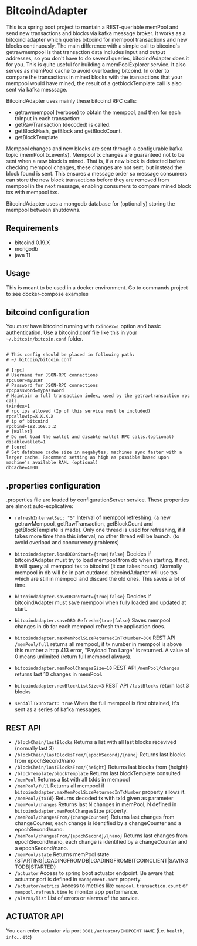 # BitcoindAdapter

This is a spring boot project to mantain a REST-queriable memPool and send new transactions and blocks via kafka message broker. 
It works as a bitcoind adapter which queries bitcoind for mempool transactions and new blocks continuously. 
The main difference with a simple call to bitcoind's getrawmempool is that transaction data includes input and output addresses, 
so you don't have to do several queries, bitcoindAdapter does it for you. This is quite useful for building a memPoolExplorer service. 
It also serves as memPool cache to avoid overloading bitcoind.
In order to compare the transactions in mined blocks with the transactions that your mempool would have mined, 
the result of a getblockTemplate call is also sent via kafka messsage.  

BitcoindAdapter uses mainly these bitcoind RPC calls: 

  *	getrawmempool (verbose) to obtain the mempool, and then for each txInput in each transaction:
  * getRawTransaction (decoded) is called. 
  * getBlockHash, getBlock and getBlockCount.
  * getBlockTemplate
  
Mempool changes and new blocks are sent through a configurable kafka topic (memPool.tx.events). 
Mempool tx changes are guaranteed not to be sent when a new block is mined. 
That is, if a new block is detected before checking mempool changes, these changes are not sent, but instead the block found is sent. 
This ensures a message order so message consumers can store the new block transactions before they are removed from mempool in the next message, 
enabling consumers to compare mined block txs with mempool txs.

BitcoindAdapter uses a mongodb database for (optionally) storing the mempool between shutdowns.

## Requirements

* bitcoind 0.19.X
* mongodb
* java 11

## Usage

This is meant to be used in a docker environment. Go to commands project to see docker-compose examples 

## bitcoind configuration

You *must* have bitcoind running with `txindex=1` option and basic authentication. Use a bitcoind.conf file like this in your `~/.bitcoin/bitcoin.conf` folder.

```# Generated by https://jlopp.github.io/bitcoin-core-config-generator/

# This config should be placed in following path:
# ~/.bitcoin/bitcoin.conf

# [rpc]
# Username for JSON-RPC connections
rpcuser=myuser
# Password for JSON-RPC connections
rpcpassword=mypassword
# Maintain a full transaction index, used by the getrawtransaction rpc call.
txindex=1
# rpc ips allowed (Ip of this service must be included)
rpcallowip=X.X.X.X
# ip of bitcoind
rpcbind=192.168.3.2
# [Wallet]
# Do not load the wallet and disable wallet RPC calls.(optional)
disablewallet=1
# [core]
# Set database cache size in megabytes; machines sync faster with a larger cache. Recommend setting as high as possible based upon machine's available RAM. (optional)
dbcache=4000
```
## .properties configuration

.properties file are loaded by configurationServer service. These properties are almost auto-explicative:

* `refreshIntervalSec: "5"`
Interval of mempool refreshing. (a new getrawMempool, getRawTransaction, getBlockCount and getBlockTemplate is made). 
Only one thread is used for refreshing, if it takes more time than this interval, no other thread will be launch. 
(to avoid overload and concurrency problems)

* `bitcoindadapter.loadDBOnStart={true|false}`
Decides if bitcoindAdapter must try to load mempool from db when starting. If not, it will query all mempool txs to bitcoind (it can takes hours). Normally mempool in db will be in part outdated. bitcoindAdapter will use txs which are still in mempool and discard the old ones. This saves a lot of time.

* `bitcoindadapter.saveDBOnStart={true|false}`
Decides if bitcoindAdapter must save mempool when fully loaded and updated at start.

* `bitcoindadapter.saveDBOnRefresh={true|false}`
Saves mempool changes in db for each mempool refresh the application does.

* `bitcoindadapter.maxMemPoolSizeReturnedInTxNumber=300`
REST API `/memPool/full`  returns all mempool, if tx number in mempool is above this number a http 413 error, "Payload Too Large" is returned. 
A value of 0 means unlimited (return full mempool always). 

* `bitcoindadapter.memPoolChangesSize=10`
REST API `/memPool/changes` returns last 10 changes in memPool.

* `bitcoindadapter.newBlockListSize=3`
REST API `/lastBlocks` return last 3 blocks

* `sendAllTxOnStart: true`
When the full mempool is first obtained, it's sent as a series of kafka messages. 


## REST API
* `/blockChain/lastBlocks` Returns a list with all last blocks recevived (normally last 3)
* `/blockChain/lastBlocksFrom/{epochSecond}/{nano}` Returns last blocks from epochSecond/nano
* `/blockChain/lastBlocksFrom/{height}` Returns last blocks from {height}
* `/blockTemplate/blockTemplate` Returns last blockTemplate consulted
* `/memPool` Returns a list with all txIds in mempool
* `/memPool/full` Returns all mempool if `bitcoindadapter.maxMemPoolSizeReturnedInTxNumber` property allows it.
* `/memPool/{txId}` Returns decoded tx with txId given as parameter
* `/memPool/changes` Returns last N changes in memPool, N defined in `bitcoindadapter.memPoolChangesSize` property.
* `/memPool/changesFrom/{changeCounter}` Returns last changes from changeCounter, each change is identified by a changeCounter and a epochSecond/nano.
* `/memPool/changesFrom/{epochSecond}/{nano}` Returns last changes from epochSecond/nano, each change is identified by a changeCounter and a epochSecond/nano.
* `/memPool/state` Returns memPool state  {STARTING|LOADINGFROMDB|LOADINGFROMBITCOINCLIENT|SAVINGTODB|STARTED}
* `/actuator` Access to spring boot actuator endpoint. Be aware that actuator port is defined in `management.port` property.
* `/actuator/metrics` Access to metrics like `mempool.transaction.count` or `mempool.refresh.time` to monitor app performance.
* `/alarms/list` List of errors or alarms of the service.

## ACTUATOR API

You can enter actuator via port `8081` `/actuator/ENDPOINT NAME` (i.e. `health, info`... etc)